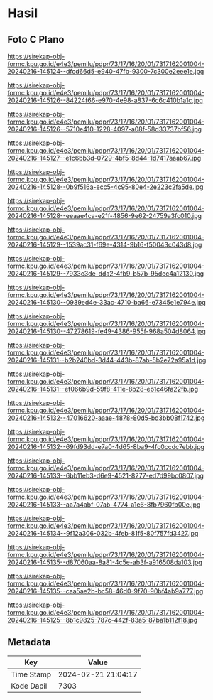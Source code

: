 # Hasil

## Foto C Plano

https://sirekap-obj-formc.kpu.go.id/e4e3/pemilu/pdpr/73/17/16/20/01/7317162001004-20240216-145124--dfcd66d5-e940-47fb-9300-7c300e2eee1e.jpg

https://sirekap-obj-formc.kpu.go.id/e4e3/pemilu/pdpr/73/17/16/20/01/7317162001004-20240216-145126--84224f66-e970-4e98-a837-6c6c410b1a1c.jpg

https://sirekap-obj-formc.kpu.go.id/e4e3/pemilu/pdpr/73/17/16/20/01/7317162001004-20240216-145126--5710e410-1228-4097-a08f-58d33737bf56.jpg

https://sirekap-obj-formc.kpu.go.id/e4e3/pemilu/pdpr/73/17/16/20/01/7317162001004-20240216-145127--e1c6bb3d-0729-4bf5-8d44-1d7417aaab67.jpg

https://sirekap-obj-formc.kpu.go.id/e4e3/pemilu/pdpr/73/17/16/20/01/7317162001004-20240216-145128--0b9f516a-ecc5-4c95-80e4-2e223c2fa5de.jpg

https://sirekap-obj-formc.kpu.go.id/e4e3/pemilu/pdpr/73/17/16/20/01/7317162001004-20240216-145128--eeaae4ca-e21f-4856-9e62-24759a3fc010.jpg

https://sirekap-obj-formc.kpu.go.id/e4e3/pemilu/pdpr/73/17/16/20/01/7317162001004-20240216-145129--1539ac31-f69e-4314-9b16-f50043c043d8.jpg

https://sirekap-obj-formc.kpu.go.id/e4e3/pemilu/pdpr/73/17/16/20/01/7317162001004-20240216-145129--7933c3de-dda2-4fb9-b57b-95dec4a12130.jpg

https://sirekap-obj-formc.kpu.go.id/e4e3/pemilu/pdpr/73/17/16/20/01/7317162001004-20240216-145130--0939ed4e-33ac-4710-ba66-e7345e1e794e.jpg

https://sirekap-obj-formc.kpu.go.id/e4e3/pemilu/pdpr/73/17/16/20/01/7317162001004-20240216-145130--47278619-fe49-4386-955f-968a504d8064.jpg

https://sirekap-obj-formc.kpu.go.id/e4e3/pemilu/pdpr/73/17/16/20/01/7317162001004-20240216-145131--b2b240bd-3d44-443b-87ab-5b2e72a95a1d.jpg

https://sirekap-obj-formc.kpu.go.id/e4e3/pemilu/pdpr/73/17/16/20/01/7317162001004-20240216-145131--ef066b9d-59f8-411e-8b28-eb1c46fa22fb.jpg

https://sirekap-obj-formc.kpu.go.id/e4e3/pemilu/pdpr/73/17/16/20/01/7317162001004-20240216-145132--47016620-aaae-4878-80d5-bd3bb08f1742.jpg

https://sirekap-obj-formc.kpu.go.id/e4e3/pemilu/pdpr/73/17/16/20/01/7317162001004-20240216-145132--69fd93dd-e7a0-4d65-8ba9-4fc0ccdc7ebb.jpg

https://sirekap-obj-formc.kpu.go.id/e4e3/pemilu/pdpr/73/17/16/20/01/7317162001004-20240216-145133--6bb11eb3-d6e9-4521-8277-ed7d99bc0807.jpg

https://sirekap-obj-formc.kpu.go.id/e4e3/pemilu/pdpr/73/17/16/20/01/7317162001004-20240216-145133--aa7a4abf-07ab-4774-a1e6-8fb7960fb00e.jpg

https://sirekap-obj-formc.kpu.go.id/e4e3/pemilu/pdpr/73/17/16/20/01/7317162001004-20240216-145134--9f12a306-032b-4feb-81f5-80f757fd3427.jpg

https://sirekap-obj-formc.kpu.go.id/e4e3/pemilu/pdpr/73/17/16/20/01/7317162001004-20240216-145135--d87060aa-8a81-4c5e-ab3f-a916508da103.jpg

https://sirekap-obj-formc.kpu.go.id/e4e3/pemilu/pdpr/73/17/16/20/01/7317162001004-20240216-145135--caa5ae2b-bc58-46d0-9f70-90bf4ab9a777.jpg

https://sirekap-obj-formc.kpu.go.id/e4e3/pemilu/pdpr/73/17/16/20/01/7317162001004-20240216-145125--8b1c9825-787c-442f-83a5-87ba1b112f18.jpg


## Metadata

| Key        | Value               |
| ---------- | ------------------- |
| Time Stamp | 2024-02-21 21:04:17 |
| Kode Dapil | 7303                |



